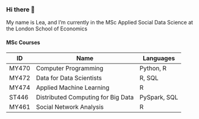 ### Hi there 👋

My name is Lea, and I’m currently in the MSc Applied Social Data Science at the London School of Economics

#### MSc Courses

| ID | Name | Languages | 
| ------------- | ------------- | ------------- |
| MY470  | Computer Programming  | Python, R | 
| MY472  | Data for Data Scientists | R, SQL | 
| MY474  | Applied Machine Learning  | R | 
| ST446  | Distributed Computing for Big Data | PySpark, SQL | 
| MY461  | Social Network Analysis  | R | 
